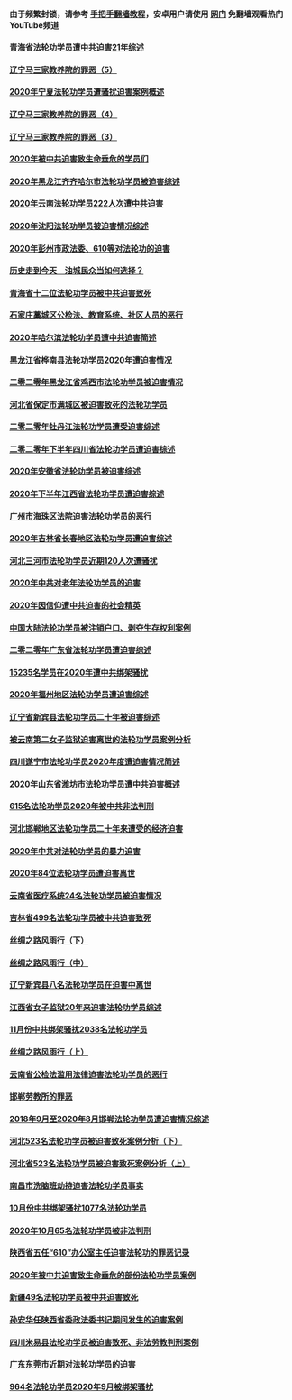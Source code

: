 #### 由于频繁封锁，请参考 [手把手翻墙教程](https://github.com/gfw-breaker/guides/wiki/)，安卓用户请使用 [网门](https://github.com/gfw-breaker/nogfw/blob/master/dl.md?t=02021900) 免翻墙观看热门YouTube频道 

#### [青海省法轮功学员遭中共迫害21年综述](../pages/328/419410.md?t=02021900) 

#### [辽宁马三家教养院的罪恶（5）](../pages/328/419142.md?t=02021900) 

#### [2020年宁夏法轮功学员遭骚扰迫害案例概述](../pages/328/419333.md?t=02021900) 

#### [辽宁马三家教养院的罪恶（4）](../pages/328/419141.md?t=02021900) 

#### [辽宁马三家教养院的罪恶（3）](../pages/328/419140.md?t=02021900) 

#### [2020年被中共迫害致生命垂危的学员们](../pages/328/419132.md?t=02021900) 

#### [2020年黑龙江齐齐哈尔市法轮功学员被迫害综述](../pages/328/419175.md?t=02021900) 

#### [2020年云南法轮功学员222人次遭中共迫害](../pages/328/419130.md?t=02021900) 

#### [2020年沈阳法轮功学员被迫害情况综述](../pages/328/419088.md?t=02021900) 

#### [2020年彭州市政法委、610等对法轮功的迫害](../pages/328/419092.md?t=02021900) 

#### [历史走到今天　油城民众当如何选择？](../pages/328/419084.md?t=02021900) 

#### [青海省十二位法轮功学员被中共迫害致死](../pages/328/419002.md?t=02021900) 

#### [石家庄藁城区公检法、教育系统、社区人员的恶行](../pages/328/419000.md?t=02021900) 

#### [2020年哈尔滨法轮功学员遭中共迫害简述](../pages/328/418966.md?t=02021900) 

#### [黑龙江省桦南县法轮功学员2020年遭迫害情况](../pages/328/418993.md?t=02021900) 

#### [二零二零年黑龙江省鸡西市法轮功学员被迫害情况](../pages/328/418957.md?t=02021900) 

#### [河北省保定市满城区被迫害致死的法轮功学员](../pages/328/418806.md?t=02021900) 

#### [二零二零年牡丹江法轮功学员遭受迫害综述](../pages/328/418822.md?t=02021900) 

#### [二零二零年下半年四川省法轮功学员遭迫害综述](../pages/328/418762.md?t=02021900) 

#### [2020年安徽省法轮功学员被迫害综述](../pages/328/418751.md?t=02021900) 

#### [2020年下半年江西省法轮功学员遭迫害综述](../pages/328/418732.md?t=02021900) 

#### [广州市海珠区法院迫害法轮功学员的恶行](../pages/328/418722.md?t=02021900) 

#### [2020年吉林省长春地区法轮功学员遭迫害综述](../pages/328/418422.md?t=02021900) 

#### [河北三河市法轮功学员近期120人次遭骚扰](../pages/328/418620.md?t=02021900) 

#### [2020年中共对老年法轮功学员的迫害](../pages/328/418627.md?t=02021900) 

#### [2020年因信仰遭中共迫害的社会精英](../pages/328/418601.md?t=02021900) 

#### [中国大陆法轮功学员被注销户口、剥夺生存权利案例](../pages/328/418575.md?t=02021900) 

#### [二零二零年广东省法轮功学员遭迫害综述](../pages/328/418452.md?t=02021900) 

#### [15235名学员在2020年遭中共绑架骚扰](../pages/328/418447.md?t=02021900) 

#### [2020年福州地区法轮功学员遭迫害综述](../pages/328/418352.md?t=02021900) 

#### [辽宁省新宾县法轮功学员二十年被迫害综述](../pages/328/418318.md?t=02021900) 

#### [被云南第二女子监狱迫害离世的法轮功学员案例分析](../pages/328/417986.md?t=02021900) 

#### [四川遂宁市法轮功学员2020年度遭迫害情况简述](../pages/328/418083.md?t=02021900) 

#### [2020年山东省潍坊市法轮功学员遭中共迫害概述](../pages/328/418128.md?t=02021900) 

#### [615名法轮功学员2020年被中共非法判刑](../pages/328/418123.md?t=02021900) 

#### [河北邯郸地区法轮功学员二十年来遭受的经济迫害](../pages/328/417554.md?t=02021900) 

#### [2020年中共对法轮功学员的暴力迫害](../pages/328/416854.md?t=02021900) 

#### [2020年84位法轮功学员遭迫害离世](../pages/328/416947.md?t=02021900) 

#### [云南省医疗系统24名法轮功学员被迫害情况](../pages/328/416978.md?t=02021900) 

#### [吉林省499名法轮功学员被中共迫害致死](../pages/328/416519.md?t=02021900) 

#### [丝绸之路风雨行（下）](../pages/328/416166.md?t=02021900) 

#### [丝绸之路风雨行（中）](../pages/328/416165.md?t=02021900) 

#### [辽宁新宾县八名法轮功学员在迫害中离世](../pages/328/416383.md?t=02021900) 

#### [江西省女子监狱20年来迫害法轮功学员综述](../pages/328/416327.md?t=02021900) 

#### [11月份中共绑架骚扰2038名法轮功学员](../pages/328/416210.md?t=02021900) 

#### [丝绸之路风雨行（上）](../pages/328/416167.md?t=02021900) 

#### [云南省公检法滥用法律迫害法轮功学员的恶行](../pages/328/416012.md?t=02021900) 

#### [邯郸劳教所的罪恶](../pages/328/415894.md?t=02021900) 

#### [2018年9月至2020年8月邯郸法轮功学员遭迫害情况综述](../pages/328/415563.md?t=02021900) 

#### [河北523名法轮功学员被迫害致死案例分析（下）](../pages/328/414942.md?t=02021900) 

#### [河北省523名法轮功学员被迫害致死案例分析（上）](../pages/328/414941.md?t=02021900) 

#### [南昌市洗脑班劫持迫害法轮功学员事实](../pages/328/415048.md?t=02021900) 

#### [10月份中共绑架骚扰1077名法轮功学员](../pages/328/414995.md?t=02021900) 

#### [2020年10月65名法轮功学员被非法判刑](../pages/328/414617.md?t=02021900) 

#### [陕西省五任“610”办公室主任迫害法轮功的罪恶记录](../pages/328/414486.md?t=02021900) 

#### [2020年被中共迫害致生命垂危的部份法轮功学员案例](../pages/328/414427.md?t=02021900) 

#### [新疆49名法轮功学员被中共迫害致死](../pages/328/414290.md?t=02021900) 

#### [孙安华任陕西省委政法委书记期间发生的迫害案例](../pages/328/414015.md?t=02021900) 

#### [四川米易县法轮功学员被迫害致死、非法劳教判刑案例](../pages/328/413847.md?t=02021900) 

#### [广东东莞市近期对法轮功学员的迫害](../pages/328/413888.md?t=02021900) 

#### [964名法轮功学员2020年9月被绑架骚扰](../pages/328/413838.md?t=02021900) 

